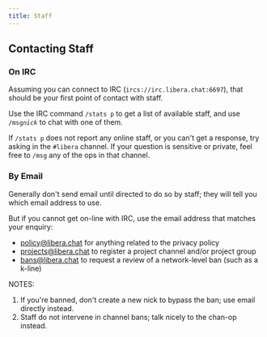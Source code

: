 ```yaml
---
title: Staff
---
```


## Contacting Staff

### On IRC

Assuming you can connect to IRC (`ircs://irc.libera.chat:6697`), that should be
your first point of contact with staff.

Use the IRC command `/stats p` to get a list of available staff, and use
`/msg`_`nick`_ to chat with one of them.

If `/stats p` does not report any online staff, or you can't get a response,
try asking in the `#libera` channel. If your question is sensitive or private,
feel free to `/msg` any of the ops in that channel.

### By Email

Generally don't send email until directed to do so by staff; they will
tell you which email address to use.

But if you cannot get on-line with IRC, use the email address that matches your
enquiry:

* policy@libera.chat for anything related to the privacy policy
* projects@libera.chat to register a project channel and/or project group
* bans@libera.chat to request a review of a network-level ban (such as a k-line)


NOTES:

1. If you're banned, don't create a new nick to bypass the ban; use email
   directly instead.
1. Staff do not intervene in channel bans; talk nicely to the chan-op instead.

